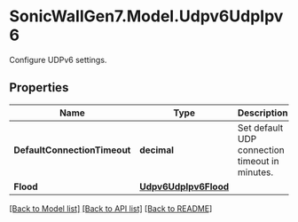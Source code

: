 # SonicWallGen7.Model.Udpv6UdpIpv6
Configure UDPv6 settings.

## Properties

Name | Type | Description | Notes
------------ | ------------- | ------------- | -------------
**DefaultConnectionTimeout** | **decimal** | Set default UDP connection timeout in minutes. | [optional] 
**Flood** | [**Udpv6UdpIpv6Flood**](Udpv6UdpIpv6Flood.md) |  | [optional] 

[[Back to Model list]](../README.md#documentation-for-models) [[Back to API list]](../README.md#documentation-for-api-endpoints) [[Back to README]](../README.md)

